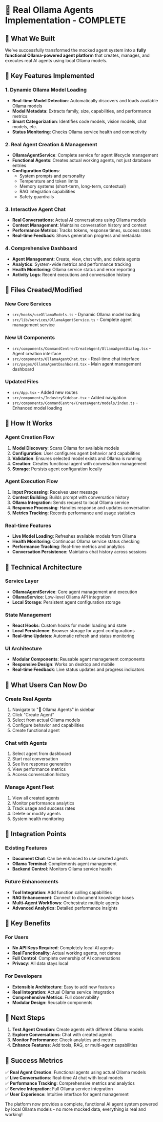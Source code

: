 # 🤖 Real Ollama Agents Implementation - COMPLETE

## 🎯 **What We Built**

We've successfully transformed the mocked agent system into a **fully functional Ollama-powered agent platform** that creates, manages, and executes real AI agents using local Ollama models.

## 🚀 **Key Features Implemented**

### **1. Dynamic Ollama Model Loading**
- **Real-time Model Detection**: Automatically discovers and loads available Ollama models
- **Model Metadata**: Extracts family, size, capabilities, and performance metrics
- **Smart Categorization**: Identifies code models, vision models, chat models, etc.
- **Status Monitoring**: Checks Ollama service health and connectivity

### **2. Real Agent Creation & Management**
- **OllamaAgentService**: Complete service for agent lifecycle management
- **Functional Agents**: Creates actual working agents, not just database entries
- **Configuration Options**: 
  - System prompts and personality
  - Temperature and token limits
  - Memory systems (short-term, long-term, contextual)
  - RAG integration capabilities
  - Safety guardrails

### **3. Interactive Agent Chat**
- **Real Conversations**: Actual AI conversations using Ollama models
- **Context Management**: Maintains conversation history and context
- **Performance Metrics**: Tracks tokens, response times, success rates
- **Real-time Feedback**: Shows generation progress and metadata

### **4. Comprehensive Dashboard**
- **Agent Management**: Create, view, chat with, and delete agents
- **Analytics**: System-wide metrics and performance tracking
- **Health Monitoring**: Ollama service status and error reporting
- **Activity Logs**: Recent executions and conversation history

## 📁 **Files Created/Modified**

### **New Core Services**
- `src/hooks/useOllamaModels.ts` - Dynamic Ollama model loading
- `src/lib/services/OllamaAgentService.ts` - Complete agent management service

### **New UI Components**
- `src/components/CommandCentre/CreateAgent/OllamaAgentDialog.tsx` - Agent creation interface
- `src/components/OllamaAgentChat.tsx` - Real-time chat interface
- `src/pages/OllamaAgentDashboard.tsx` - Main agent management dashboard

### **Updated Files**
- `src/App.tsx` - Added new routes
- `src/components/IndustrySidebar.tsx` - Added navigation
- `src/components/CommandCentre/CreateAgent/models/index.ts` - Enhanced model loading

## 🎯 **How It Works**

### **Agent Creation Flow**
1. **Model Discovery**: Scans Ollama for available models
2. **Configuration**: User configures agent behavior and capabilities
3. **Validation**: Ensures selected model exists and Ollama is running
4. **Creation**: Creates functional agent with conversation management
5. **Storage**: Persists agent configuration locally

### **Agent Execution Flow**
1. **Input Processing**: Receives user message
2. **Context Building**: Builds prompt with conversation history
3. **Ollama Integration**: Sends request to local Ollama service
4. **Response Processing**: Handles response and updates conversation
5. **Metrics Tracking**: Records performance and usage statistics

### **Real-time Features**
- **Live Model Loading**: Refreshes available models from Ollama
- **Health Monitoring**: Continuous Ollama service status checking
- **Performance Tracking**: Real-time metrics and analytics
- **Conversation Persistence**: Maintains chat history across sessions

## 🔧 **Technical Architecture**

### **Service Layer**
- **OllamaAgentService**: Core agent management and execution
- **OllamaService**: Low-level Ollama API integration
- **Local Storage**: Persistent agent configuration storage

### **State Management**
- **React Hooks**: Custom hooks for model loading and state
- **Local Persistence**: Browser storage for agent configurations
- **Real-time Updates**: Automatic refresh and status monitoring

### **UI Architecture**
- **Modular Components**: Reusable agent management components
- **Responsive Design**: Works on desktop and mobile
- **Real-time Feedback**: Live status updates and progress indicators

## 🎉 **What Users Can Now Do**

### **Create Real Agents**
1. Navigate to "🤖 Ollama Agents" in sidebar
2. Click "Create Agent"
3. Select from actual Ollama models
4. Configure behavior and capabilities
5. Create functional agent

### **Chat with Agents**
1. Select agent from dashboard
2. Start real conversation
3. See live response generation
4. View performance metrics
5. Access conversation history

### **Manage Agent Fleet**
1. View all created agents
2. Monitor performance analytics
3. Track usage and success rates
4. Delete or modify agents
5. System health monitoring

## 🔄 **Integration Points**

### **Existing Features**
- **Document Chat**: Can be enhanced to use created agents
- **Ollama Terminal**: Complements agent management
- **Backend Control**: Monitors Ollama service health

### **Future Enhancements**
- **Tool Integration**: Add function calling capabilities
- **RAG Enhancement**: Connect to document knowledge bases
- **Multi-Agent Workflows**: Orchestrate multiple agents
- **Advanced Analytics**: Detailed performance insights

## 🎯 **Key Benefits**

### **For Users**
- **No API Keys Required**: Completely local AI agents
- **Real Functionality**: Actual working agents, not demos
- **Full Control**: Complete ownership of AI conversations
- **Privacy**: All data stays local

### **For Developers**
- **Extensible Architecture**: Easy to add new features
- **Real Integration**: Actual Ollama service integration
- **Comprehensive Metrics**: Full observability
- **Modular Design**: Reusable components

## 🚀 **Next Steps**

1. **Test Agent Creation**: Create agents with different Ollama models
2. **Explore Conversations**: Chat with created agents
3. **Monitor Performance**: Check analytics and metrics
4. **Enhance Features**: Add tools, RAG, or multi-agent capabilities

## 🎉 **Success Metrics**

✅ **Real Agent Creation**: Functional agents using actual Ollama models  
✅ **Live Conversations**: Real-time AI chat with local models  
✅ **Performance Tracking**: Comprehensive metrics and analytics  
✅ **Service Integration**: Full Ollama service integration  
✅ **User Experience**: Intuitive interface for agent management  

The platform now provides a complete, functional AI agent system powered by local Ollama models - no more mocked data, everything is real and working!